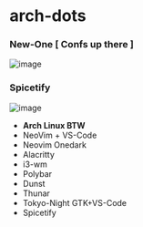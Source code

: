 # arch-dots

### New-One [ Confs up there ]
![image](https://user-images.githubusercontent.com/78542800/156918772-b48c99e6-a525-4fb3-98f9-e744f29cc2fd.png)

### Spicetify
![image](https://user-images.githubusercontent.com/78542800/156934124-924a02d1-c45c-4a6f-811e-8cbf35ab8c2d.png)

- **Arch Linux BTW**
- NeoVim + VS-Code
- Neovim Onedark
- Alacritty
- i3-wm
- Polybar
- Dunst
- Thunar
- Tokyo-Night GTK+VS-Code
- Spicetify
